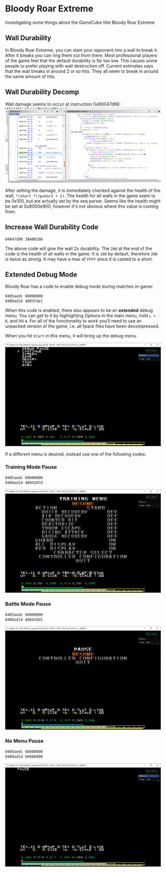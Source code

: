 # Bloody Roar Extreme

Investigating some things about the GameCube title Bloody Roar Extreme

## Wall Durability

In Bloody Roar Extreme, you can slam your opponent into a wall to break it. After it breaks you can ring them out from there. Most professional players of the game feel that the default durability is far too low. This causes some people to prefer playing with wall destruction off. Current estimates says that the wall breaks in around 2 or so hits. They all seem to break in around the same amount of hits.

## Wall Durability Decomp

Wall damage seems to occur at instruction 0x80047d68:
![Wall Break](/wall_break.PNG?raw=true "Wall Break")

After setting the damage, it is immediately checked against the health of the wall, `*(short *)(puVar2 + 2)`. The health for all walls in the game seem to be 0x100, but are actually set by the seq parser. Seems like the  health might be set at 0x8000e900, however it's not obvious where this value is coming from.

## Increase Wall Durability Code

```gecko
04047d90 38A00200
```

The above code will give the wall 2x durability. The `200` at the end of the code is the health of all walls in the game. It is `100` by default, therefore `200` is twice as strong. It may have a max of `FFFF` since it is casted to a short.

## Extended Debug Mode

Bloody Roar has a code to enable debug mode during matches in-game:

```gecko
0405aedc 60000000
0400ad24 4803fde1
```

When this code is enabled, there also appears to be an **extended** debug menu. You can get to it by highlighting Options in the main menu, hold `L + R`, and hit `A`. For all of the functionality to work you'll need to use an unpacked version of the game, i.e. all fpack files have been decompressed.

When you hit `Start` in this menu, it will bring up the debug menu.

![Debug Menu Pause](/debug_menu_pause.PNG?raw=true "Debug Menu Pause")

If a different menu is desired, instead use one of the following codes:

### Training Mode Pause

```gecko
0405aedc 60000000
0400ad14 4804207d
```

![Training Mode Pause](/training_mode_pause.PNG?raw=true "Training Mode Pause")

### Battle Mode Pause

```gecko
0405aedc 60000000
0400ad14 480419d1
```

![Battle Mode Pause](/battle_mode_pause.PNG?raw=true "Battle Mode Pause")

### No Menu Pause

```gecko
0405aedc 60000000
0400ad14 60000000
```

![No Menu Pause](/no_menu_pause.PNG?raw=true "No Menu Pause")
